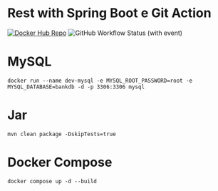 # Rest with Spring Boot e Git Action

[![Docker Hub Repo](https://img.shields.io/docker/pulls/jnsousa/rest-with-sb-git-act.svg)](https://hub.docker.com/repository/docker/jnsousa/rest-with-sb-git-act)
![GitHub Workflow Status (with event)](https://img.shields.io/github/actions/workflow/status/jairosousa/rest-with-sb-git-act/continuos-integrations.yml)

# MySQL
```shell
docker run --name dev-mysql -e MYSQL_ROOT_PASSWORD=root -e MYSQL_DATABASE=bankdb -d -p 3306:3306 mysql
```

# Jar
```shell
mvn clean package -DskipTests=true
```

# Docker Compose
```shell
docker compose up -d --build
```
